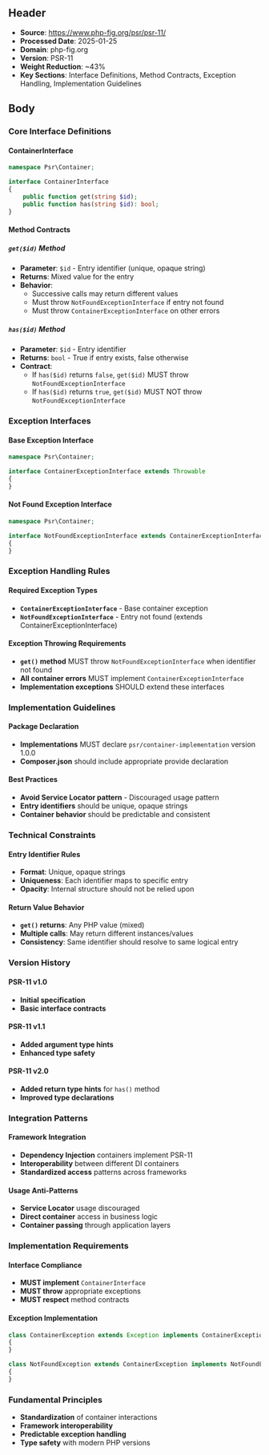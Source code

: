 ## Header
- **Source**: https://www.php-fig.org/psr/psr-11/
- **Processed Date**: 2025-01-25
- **Domain**: php-fig.org
- **Version**: PSR-11
- **Weight Reduction**: ~43%
- **Key Sections**: Interface Definitions, Method Contracts, Exception Handling, Implementation Guidelines

## Body

### Core Interface Definitions

#### ContainerInterface
```php
namespace Psr\Container;

interface ContainerInterface
{
    public function get(string $id);
    public function has(string $id): bool;
}
```

#### Method Contracts

##### `get($id)` Method
- **Parameter**: `$id` - Entry identifier (unique, opaque string)
- **Returns**: Mixed value for the entry
- **Behavior**: 
  - Successive calls may return different values
  - Must throw `NotFoundExceptionInterface` if entry not found
  - Must throw `ContainerExceptionInterface` on other errors

##### `has($id)` Method
- **Parameter**: `$id` - Entry identifier
- **Returns**: `bool` - True if entry exists, false otherwise
- **Contract**: 
  - If `has($id)` returns `false`, `get($id)` MUST throw `NotFoundExceptionInterface`
  - If `has($id)` returns `true`, `get($id)` MUST NOT throw `NotFoundExceptionInterface`

### Exception Interfaces

#### Base Exception Interface
```php
namespace Psr\Container;

interface ContainerExceptionInterface extends Throwable
{
}
```

#### Not Found Exception Interface
```php
namespace Psr\Container;

interface NotFoundExceptionInterface extends ContainerExceptionInterface
{
}
```

### Exception Handling Rules

#### Required Exception Types
- **`ContainerExceptionInterface`** - Base container exception
- **`NotFoundExceptionInterface`** - Entry not found (extends ContainerExceptionInterface)

#### Exception Throwing Requirements
- **`get()` method** MUST throw `NotFoundExceptionInterface` when identifier not found
- **All container errors** MUST implement `ContainerExceptionInterface`
- **Implementation exceptions** SHOULD extend these interfaces

### Implementation Guidelines

#### Package Declaration
- **Implementations** MUST declare `psr/container-implementation` version 1.0.0
- **Composer.json** should include appropriate provide declaration

#### Best Practices
- **Avoid Service Locator pattern** - Discouraged usage pattern
- **Entry identifiers** should be unique, opaque strings
- **Container behavior** should be predictable and consistent

### Technical Constraints

#### Entry Identifier Rules
- **Format**: Unique, opaque strings
- **Uniqueness**: Each identifier maps to specific entry
- **Opacity**: Internal structure should not be relied upon

#### Return Value Behavior
- **`get()` returns**: Any PHP value (mixed)
- **Multiple calls**: May return different instances/values
- **Consistency**: Same identifier should resolve to same logical entry

### Version History

#### PSR-11 v1.0
- **Initial specification**
- **Basic interface contracts**

#### PSR-11 v1.1
- **Added argument type hints**
- **Enhanced type safety**

#### PSR-11 v2.0
- **Added return type hints** for `has()` method
- **Improved type declarations**

### Integration Patterns

#### Framework Integration
- **Dependency Injection** containers implement PSR-11
- **Interoperability** between different DI containers
- **Standardized access** patterns across frameworks

#### Usage Anti-Patterns
- **Service Locator** usage discouraged
- **Direct container** access in business logic
- **Container passing** through application layers

### Implementation Requirements

#### Interface Compliance
- **MUST implement** `ContainerInterface`
- **MUST throw** appropriate exceptions
- **MUST respect** method contracts

#### Exception Implementation
```php
class ContainerException extends Exception implements ContainerExceptionInterface
{
}

class NotFoundException extends ContainerException implements NotFoundExceptionInterface
{
}
```

### Fundamental Principles
- **Standardization** of container interactions
- **Framework interoperability**
- **Predictable exception handling**
- **Type safety** with modern PHP versions